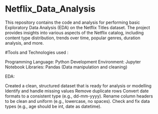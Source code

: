 # Netflix_Data_Analysis
This repository contains the code and analysis for performing basic Exploratory Data Analysis (EDA) on the Netflix Titles dataset. The project provides insights into various aspects of the Netflix catalog, including content type distribution, trends over time, popular genres, duration analysis, and more.

#Tools and Technologies used :

Programming Language: Python
Development Environment: Jupyter Notebook
Libraries:
Pandas (Data manipulation and cleaning)

EDA: 

Created a clean, structured dataset that is ready for analysis or modelling
Identify and handle missing values 
Remove duplicate rows 
Convert date formats to a consistent type (e.g., dd-mm-yyyy).
Rename column headers to be clean and uniform (e.g., lowercase, no spaces).
Check and fix data types (e.g., age should be int, date as datetime).
